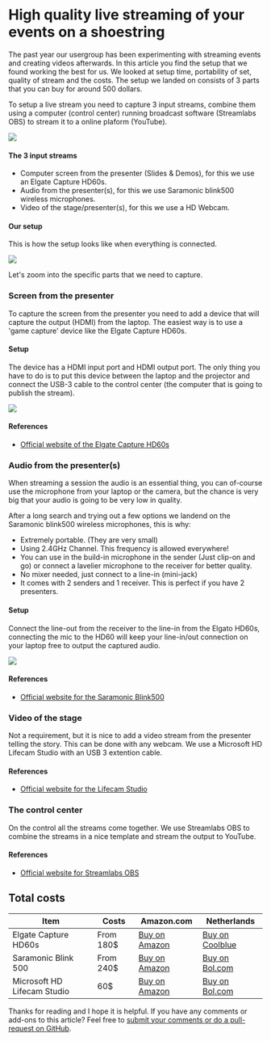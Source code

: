 # High quality live streaming of your events on a shoestring

The past year our usergroup has been experimenting with streaming events and creating videos afterwards. In this article you find the setup that we found working the best for us. We looked at setup time, portability of set, quality of stream and the costs. The setup we landed on consists of 3 parts that you can buy for around 500 dollars.

To setup a live stream you need to capture 3 input streams, combine them using a computer (control center) running broadcast software (Streamlabs OBS) to stream it to a online plaform (YouTube).

![](https://raw.githubusercontent.com/hnky/blog/master/images/overview.jpg)

#### The 3 input streams
* Computer screen from the presenter (Slides & Demos), for this we use an Elgate Capture HD60s.
* Audio from the presenter(s), for this we use Saramonic blink500 wireless microphones.
* Video of the stage/presenter(s), for this we use a HD Webcam.

#### Our setup
This is how the setup looks like when everything is connected.

![](https://raw.githubusercontent.com/hnky/blog/master/images/fullsetup.jpg)

Let's zoom into the specific parts that we need to capture.

### Screen from the presenter
To capture the screen from the presenter you need to add a device that will capture the output (HDMI) from the laptop. The easiest way is to use a 'game capture' device like the Elgate Capture HD60s.

#### Setup
The device has a HDMI input port and HDMI output port. The only thing you have to do is to put this device between the laptop and the projector and connect the USB-3 cable to the control center (the computer that is going to publish the stream).

![](https://raw.githubusercontent.com/hnky/blog/master/images/elgato-connections.jpg)

#### References
* [Official website of the Elgate Capture HD60s](https://www.elgato.com/en/gaming/game-capture-hd60-s)

### Audio from the presenter(s)
When streaming a session the audio is an essential thing, you can of-course use the microphone from your laptop or the camera, but the chance is very big that your audio is going to be very low in quality. 

After a long search and trying out a few options we landend on the Saramonic blink500 wireless microphones, this is why:
* Extremely portable. (They are very small)
* Using 2.4GHz Channel. This frequency is allowed everywhere!
* You can use in the build-in microphone in the sender (Just clip-on and go) or connect a lavelier microphone to the receiver for better quality.
* No mixer needed, just connect to a line-in (mini-jack)
* It comes with 2 senders and 1 receiver. This is perfect if you have 2 presenters.

#### Setup
Connect the line-out from the receiver to the line-in from the Elgato HD60s, connecting the mic to the HD60 will keep your line-in/out connection on your laptop free to output the captured audio.

![](https://raw.githubusercontent.com/hnky/blog/master/images/saramonic.jpg)

#### References
* [Official website for the Saramonic Blink500](http://www.saramonic.com/product/blink500-b2txtxrx/)


### Video of the stage
Not a requirement, but it is nice to add a video stream from the presenter telling the story. This can be done with any webcam. We use a Microsoft HD Lifecam Studio with an USB 3 extention cable.

#### References
* [Official website for the Lifecam Studio](https://www.microsoft.com/accessories/en-us/products/webcams/lifecam-studio/q2f-00013)

### The control center
On the control all the streams come together. We use Streamlabs OBS to combine the streams in a nice template and stream the output to YouTube.

#### References
* [Official website for Streamlabs OBS](https://streamlabs.com/streamlabs-obs)

## Total costs

| Item |  Costs |  Amazon.com | Netherlands |
| -- |  -- |  -- | -- |
| Elgate Capture HD60s | From 180$ | [Buy on Amazon](https://www.amazon.com/Elgato-Game-Capture-HD60-PlayStation/dp/B01DRWCOGA/) | [Buy on Coolblue](https://www.coolblue.nl/product/708429/elgato-game-capture-hd60-s.html)
| Saramonic Blink 500 | From 240$ | [Buy on Amazon](https://www.amazon.com/Saramonic-Ultracompact-Dual-channel-Microphone-Transmitters/dp/B07Z2LRDQX/) | [Buy on Bol.com](https://www.bol.com/nl/p/saramonic-duo-lavalier-microfoon-draadloos-blink-500-b2/9200000127214177/)
| Microsoft HD Lifecam Studio | 60$ | [Buy on Amazon](https://www.amazon.com/Microsoft-LifeCam-Studio-1080p-Webcam/dp/B0042X8NT6) | [Buy on Bol.com](https://www.bol.com/nl/p/microsoft-lifecam-studio-for-business-zakelijke-webcam/1003004011476624/)

Thanks for reading and I hope it is helpful. 
If you have any comments or add-ons to this article? Feel free to [submit your comments or do a pull-request on GitHub](https://github.com/hnky/blog/blob/master/online-event-streaming.md).


